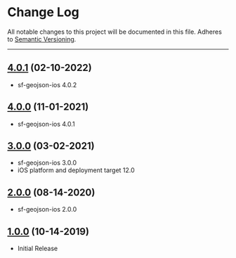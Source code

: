 # Change Log
All notable changes to this project will be documented in this file.
Adheres to [Semantic Versioning](http://semver.org/).

---

## [4.0.1](https://github.com/ngageoint/ogc-api-features-json-ios/releases/tag/4.0.1) (02-10-2022)

* sf-geojson-ios 4.0.2

## [4.0.0](https://github.com/ngageoint/ogc-api-features-json-ios/releases/tag/4.0.0) (11-01-2021)

* sf-geojson-ios 4.0.1

## [3.0.0](https://github.com/ngageoint/ogc-api-features-json-ios/releases/tag/3.0.0) (03-02-2021)

* sf-geojson-ios 3.0.0
* iOS platform and deployment target 12.0

## [2.0.0](https://github.com/ngageoint/ogc-api-features-json-ios/releases/tag/2.0.0) (08-14-2020)

* sf-geojson-ios 2.0.0

## [1.0.0](https://github.com/ngageoint/ogc-api-features-json-ios/releases/tag/1.0.0) (10-14-2019)

* Initial Release
